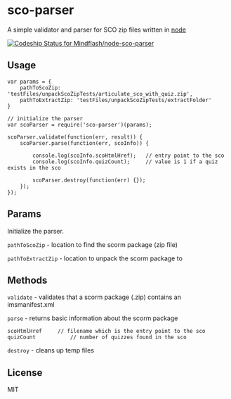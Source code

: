 # sco-parser

A simple validator and parser for SCO zip files written in [node](http://nodejs.org/)

[ ![Codeship Status for Mindflash/node-sco-parser](https://www.codeship.io/projects/fb25b120-71b4-0131-0462-52ccdc259eef/status?branch=master)](https://www.codeship.io/projects/13589)

## Usage

	var params = {
		pathToScoZip: 'testFiles/unpackScoZipTests/articulate_sco_with_quiz.zip',
		pathToExtractZip: 'testFiles/unpackScoZipTests/extractFolder'
	}

	// initialize the parser
	var scoParser = require('sco-parser')(params);

	scoParser.validate(function(err, result)) {
		scoParser.parse(function(err, scoInfo)) {

			console.log(scoInfo.scoHtmlHref);	// entry point to the sco
			console.log(scoInfo.quizCount);		// value is 1 if a quiz exists in the sco

			scoParser.destroy(function(err) {});
		});
	});

## Params

Initialize the parser.

`pathToScoZip` - location to find the scorm package (zip file)

`pathToExtractZip` - location to unpack the scorm package to

## Methods

`validate` - validates that a scorm package (.zip) contains an imsmanifest.xml

`parse` - returns basic information about the scorm package

	scoHtmlHref		// filename which is the entry point to the sco
	quizCount			// number of quizzes found in the sco

`destroy` - cleans up temp files

## License

MIT